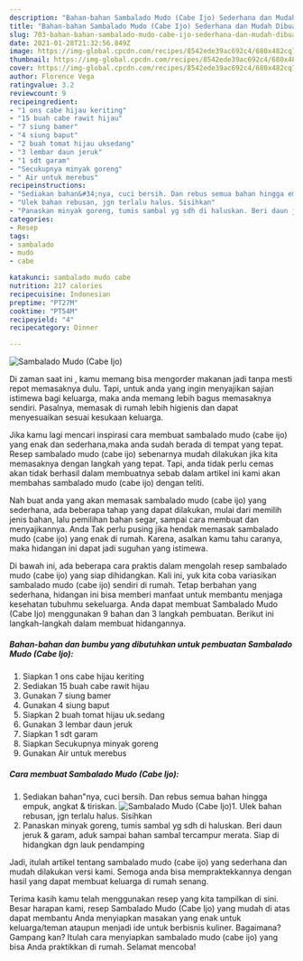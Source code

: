 ```yaml
---
description: "Bahan-bahan Sambalado Mudo (Cabe Ijo) Sederhana dan Mudah Dibuat"
title: "Bahan-bahan Sambalado Mudo (Cabe Ijo) Sederhana dan Mudah Dibuat"
slug: 703-bahan-bahan-sambalado-mudo-cabe-ijo-sederhana-dan-mudah-dibuat
date: 2021-01-28T21:32:56.849Z
image: https://img-global.cpcdn.com/recipes/8542ede39ac692c4/680x482cq70/sambalado-mudo-cabe-ijo-foto-resep-utama.jpg
thumbnail: https://img-global.cpcdn.com/recipes/8542ede39ac692c4/680x482cq70/sambalado-mudo-cabe-ijo-foto-resep-utama.jpg
cover: https://img-global.cpcdn.com/recipes/8542ede39ac692c4/680x482cq70/sambalado-mudo-cabe-ijo-foto-resep-utama.jpg
author: Florence Vega
ratingvalue: 3.2
reviewcount: 9
recipeingredient:
- "1 ons cabe hijau keriting"
- "15 buah cabe rawit hijau"
- "7 siung bamer"
- "4 siung baput"
- "2 buah tomat hijau uksedang"
- "3 lembar daun jeruk"
- "1 sdt garam"
- "Secukupnya minyak goreng"
- " Air untuk merebus"
recipeinstructions:
- "Sediakan bahan&#34;nya, cuci bersih. Dan rebus semua bahan hingga empuk, angkat &amp; tiriskan."
- "Ulek bahan rebusan, jgn terlalu halus. Sisihkan"
- "Panaskan minyak goreng, tumis sambal yg sdh di haluskan. Beri daun jeruk &amp; garam, aduk sampai bahan sambal tercampur merata. Siap di hidangkan dgn lauk pendamping"
categories:
- Resep
tags:
- sambalado
- mudo
- cabe

katakunci: sambalado mudo cabe 
nutrition: 217 calories
recipecuisine: Indonesian
preptime: "PT27M"
cooktime: "PT54M"
recipeyield: "4"
recipecategory: Dinner

---
```



![Sambalado Mudo (Cabe Ijo)](https://img-global.cpcdn.com/recipes/8542ede39ac692c4/680x482cq70/sambalado-mudo-cabe-ijo-foto-resep-utama.jpg)

Di zaman  saat ini , kamu memang bisa mengorder makanan jadi tanpa mesti repot memasaknya dulu. Tapi, untuk anda yang ingin menyajikan sajian istimewa bagi keluarga, maka anda memang lebih bagus memasaknya sendiri. Pasalnya, memasak di rumah lebih higienis dan dapat menyesuaikan sesuai kesukaan keluarga.

Jika kamu lagi mencari inspirasi cara membuat sambalado mudo (cabe ijo) yang enak dan sederhana,maka anda sudah berada di tempat yang tepat. Resep sambalado mudo (cabe ijo)  sebenarnya mudah dilakukan jika kita memasaknya dengan langkah yang tepat. Tapi, anda tidak perlu cemas akan tidak berhasil dalam membuatnya 
sebab dalam artikel ini kami akan membahas sambalado mudo (cabe ijo) dengan teliti.  



Nah buat anda yang akan memasak sambalado mudo (cabe ijo) yang sederhana, ada beberapa tahap yang dapat dilakukan, mulai dari memilih jenis bahan, lalu pemilihan bahan segar, sampai cara membuat dan menyajikannya. Anda Tak perlu pusing jika hendak memasak sambalado mudo (cabe ijo) yang enak di rumah. Karena, asalkan kamu  tahu caranya, maka hidangan ini dapat jadi suguhan yang istimewa.

Di bawah ini, ada beberapa cara praktis  dalam mengolah resep sambalado mudo (cabe ijo) yang siap dihidangkan. Kali ini, yuk kita coba variasikan sambalado mudo (cabe ijo) sendiri di rumah. Tetap berbahan yang sederhana, hidangan ini bisa memberi manfaat untuk membantu menjaga kesehatan tubuhmu sekeluarga. Anda dapat membuat Sambalado Mudo (Cabe Ijo) menggunakan 9 bahan dan 3 langkah pembuatan. Berikut ini langkah-langkah dalam membuat hidangannya.

<!--inarticleads1-->

##### Bahan-bahan dan bumbu yang dibutuhkan untuk pembuatan Sambalado Mudo (Cabe Ijo):

1. Siapkan 1 ons cabe hijau keriting
1. Sediakan 15 buah cabe rawit hijau
1. Gunakan 7 siung bamer
1. Gunakan 4 siung baput
1. Siapkan 2 buah tomat hijau uk.sedang
1. Gunakan 3 lembar daun jeruk
1. Siapkan 1 sdt garam
1. Siapkan Secukupnya minyak goreng
1. Gunakan  Air untuk merebus




<!--inarticleads2-->

##### Cara membuat Sambalado Mudo (Cabe Ijo):

1. Sediakan bahan&#34;nya, cuci bersih. Dan rebus semua bahan hingga empuk, angkat &amp; tiriskan.
<img src="https://img-global.cpcdn.com/steps/7369d7f49aad4b98/160x128cq70/sambalado-mudo-cabe-ijo-langkah-memasak-1-foto.jpg" alt="Sambalado Mudo (Cabe Ijo)">1. Ulek bahan rebusan, jgn terlalu halus. Sisihkan
1. Panaskan minyak goreng, tumis sambal yg sdh di haluskan. Beri daun jeruk &amp; garam, aduk sampai bahan sambal tercampur merata. Siap di hidangkan dgn lauk pendamping




Jadi, itulah artikel tentang  sambalado mudo (cabe ijo)  yang sederhana dan mudah dilakukan versi kami. Semoga anda bisa mempraktekkannya dengan hasil yang dapat membuat keluarga di rumah senang. 

Terima kasih kamu telah menggunakan resep yang kita tampilkan di sini. Besar harapan kami, resep  Sambalado Mudo (Cabe Ijo) yang mudah di atas dapat membantu Anda menyiapkan masakan yang enak untuk keluarga/teman ataupun menjadi ide untuk berbisnis kuliner. Bagaimana? Gampang kan? Itulah cara menyiapkan sambalado mudo (cabe ijo) yang bisa Anda praktikkan di rumah. Selamat mencoba!

